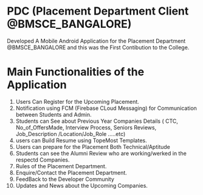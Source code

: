 # PDC (Placement Department Client @BMSCE_BANGALORE)
Developed A Mobile Android Application for the Placement Department @BMSCE_BANGALORE and this was the First Contibution to the College.
# Main Functionalities of the Application
1. Users Can Register for the Upcoming Placement.
2. Notification using FCM (Firebase CLoud Messaging) for Communication between Students and Admin.
3. Students can See about Previous Year Companies Details ( CTC, No_of_OffersMade, Interview Process, Seniors Reviews, Job_Description    /Location/Job_Role .....etc)
4. users can Build Resume using TopeMost Templates.
5. Users can prepare for the Placement Both Technical/Aptitude
6. Students can see the Alumni Review who are working/werked in the respectd Companies.
7. Rules of the Placement Department.
8. Enquire/Contact the Placement Department.
9. FeedBack to the Developer Community
10. Updates and News about the Upcoming Companies.

